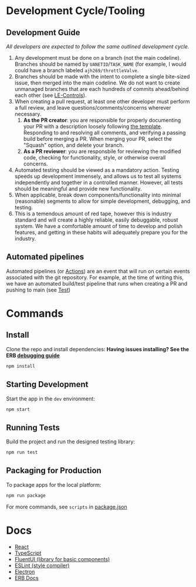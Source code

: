 # Development Cycle/Tooling
## Development Guide
_All developers are expected to follow the same outlined development cycle._

1. Any development must be done on a branch (not the main codeline). Branches should be named by `UANETID`/`TASK_NAME` (for example, I would could have a branch labeled `ajh269/throttleValve`.
2. Branches should be made with the intent to complete a single bite-sized issue, then merged into the main codeline. We do not want to create unmanaged branches that are each hundreds of commits ahead/behind each other (see [LE-Controls](https://github.com/Uakronauts/LE-Controls/branches)).
3. When creating a pull request, at least one other developer must perform a full review, and leave questions/comments/concerns wherever necessary.
    1. **As the PR creator**: you are responsible for properly documenting your PR with a description loosely following [the template](PR_GUIDE.md). Responding to and resolving all comments, and verifying a passing build before merging a PR. When merging your PR, select the "Squash" option, and delete your branch.
    2. **As a PR reviewer**: you are responsbile for reviewing the modified code, checking for functionality, style, or otherwise overall concerns.
4. Automated testing should be viewed as a mandatory action. Testing speeds up development immensely, and allows us to test all systems independently and together in a controlled manner. However, all tests should be meaningful and provide new functionality.
5. When applicable, break down components/functionality into minimal (reasonable) segments to allow for simple development, debugging, and testing.
6. This is a temendous amount of red tape, however this is industry standard and will create a highly reliable, easily debuggable, robust system. We have a comfortable amount of time to develop and polish features, and getting in these habits will adequately prepare you for the industry.

## Automated pipelines
Automated pipelines (or [Actions](https://github.com/Uakronauts/LCP-GUI/actions)) are an event that will run on certain events associated with the git repository. For example, at the time of writing this, we have an automated build/test pipeline that runs when creating a PR and pushing to main (see [Test](https://github.com/Uakronauts/LCP-GUI/actions/workflows/test.yml))

# Commands
## Install

Clone the repo and install dependencies:
**Having issues installing? See the ERB [debugging guide](https://github.com/electron-react-boilerplate/electron-react-boilerplate/issues/400)**
```bash
npm install
```

## Starting Development

Start the app in the `dev` environment:

```bash
npm start
```

## Running Tests

Build the project and run the designed testing library:

```bash
npm run test
```

## Packaging for Production

To package apps for the local platform:

```bash
npm run package
```

For more commands, see `scripts` in [package.json](package.json)

# Docs

- [React](https://react.dev/)
- [TypeScript](https://www.typescriptlang.org/)
- [FluentUI (library for basic components)](https://developer.microsoft.com/en-us/fluentui#/)
- [ESLint (style compiler)](https://eslint.org/docs/latest/)
- [Electron](https://www.electronjs.org/)
- [ERB Docs](https://electron-react-boilerplate.js.org/docs/installation)

